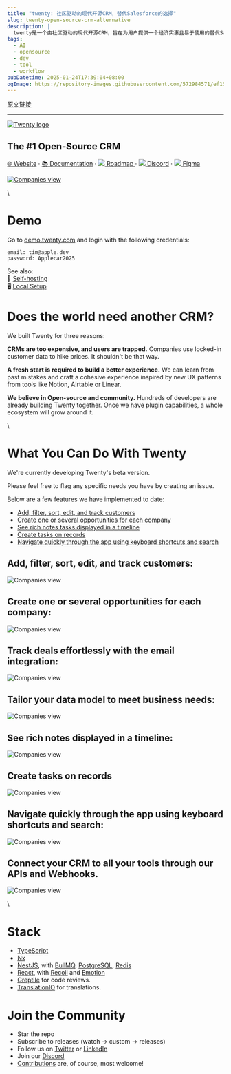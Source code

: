 ```yaml
---
title: "twenty: 社区驱动的现代开源CRM，替代Salesforce的选择"
slug: twenty-open-source-crm-alternative
description: |
  twenty是一个由社区驱动的现代开源CRM，旨在为用户提供一个经济实惠且易于使用的替代Salesforce的解决方案。通过富有创造力的UX设计和插件生态系统，twenty使开发者能够共建一个更好的客户管理体验。
tags: 
  - AI
  - opensource
  - dev
  - tool
  - workflow
pubDatetime: 2025-01-24T17:39:04+08:00
ogImage: https://repository-images.githubusercontent.com/572984571/ef151ee9-3060-418b-bf88-cb689ab78c7b
---
```


[原文链接](https://github.com/twentyhq/twenty?tab=readme-ov-file)

---

[![Twenty logo](/twentyhq/twenty/raw/main/packages/twenty-website/public/images/core/logo.svg)](https://www.twenty.com)

## The #1 Open-Source CRM

[](#the-1-open-source-crm-)

[🌐 Website](https://twenty.com) · [📚 Documentation](https://twenty.com/developers) · [![](/twentyhq/twenty/raw/main/packages/twenty-website/public/images/readme/planner-icon.svg) Roadmap ](https://github.com/orgs/twentyhq/projects/1)· [![](/twentyhq/twenty/raw/main/packages/twenty-website/public/images/readme/discord-icon.svg) Discord](https://discord.gg/cx5n4Jzs57) · [![](/twentyhq/twenty/raw/main/packages/twenty-website/public/images/readme/figma-icon.png) Figma](https://www.figma.com/file/xt8O9mFeLl46C5InWwoMrN/Twenty)

[![Companies view](/twentyhq/twenty/raw/main/packages/twenty-docs/static/img/preview-light.png)](https://www.twenty.com)

\


# Demo

[](#demo)

Go to [demo.twenty.com](https://demo.twenty.com/) and login with the following credentials:

```
email: tim@apple.dev
password: Applecar2025
```

See also:\
🚀 [Self-hosting](https://twenty.com/developers/section/self-hosting)\
🖥️ [Local Setup](https://twenty.com/developers/local-setup)

# Does the world need another CRM?

[](#does-the-world-need-another-crm)

We built Twenty for three reasons:

**CRMs are too expensive, and users are trapped.** Companies use locked-in customer data to hike prices. It shouldn't be that way.

**A fresh start is required to build a better experience.** We can learn from past mistakes and craft a cohesive experience inspired by new UX patterns from tools like Notion, Airtable or Linear.

**We believe in Open-source and community.** Hundreds of developers are already building Twenty together. Once we have plugin capabilities, a whole ecosystem will grow around it.

\


# What You Can Do With Twenty

[](#what-you-can-do-with-twenty)

We're currently developing Twenty's beta version.

Please feel free to flag any specific needs you have by creating an issue.

Below are a few features we have implemented to date:

* [Add, filter, sort, edit, and track customers](#add-filter-sort-edit-and-track-customers)
* [Create one or several opportunities for each company](#create-one-or-several-opportunities-for-each-company)
* [See rich notes tasks displayed in a timeline](#see-rich-notes-tasks-displayed-in-a-timeline)
* [Create tasks on records](#create-tasks-on-records)
* [Navigate quickly through the app using keyboard shortcuts and search](#navigate-quickly-through-the-app-using-keyboard-shortcuts-and-search)

## Add, filter, sort, edit, and track customers:

[](#add-filter-sort-edit-and-track-customers)

![Companies view](/twentyhq/twenty/raw/main/packages/twenty-docs/static/img/visualise-customer-light.png)

## Create one or several opportunities for each company:

[](#create-one-or-several-opportunities-for-each-company)

![Companies view](/twentyhq/twenty/raw/main/packages/twenty-docs/static/img/follow-your-deals-light.png)

## Track deals effortlessly with the email integration:

[](#track-deals-effortlessly-with-the-email-integration)

![Companies view](/twentyhq/twenty/raw/main/packages/twenty-docs/static/img/rich-notes-light.png)

## Tailor your data model to meet business needs:

[](#tailor-your-data-model-to-meet-business-needs)

![Companies view](/twentyhq/twenty/raw/main/packages/twenty-docs/static/img/rich-notes-light.png)

## See rich notes displayed in a timeline:

[](#see-rich-notes-displayed-in-a-timeline)

![Companies view](/twentyhq/twenty/raw/main/packages/twenty-docs/static/img/rich-notes-light.png)

## Create tasks on records

[](#create-tasks-on-records)

![Companies view](/twentyhq/twenty/raw/main/packages/twenty-docs/static/img/create-tasks-light.png)

## Navigate quickly through the app using keyboard shortcuts and search:

[](#navigate-quickly-through-the-app-using-keyboard-shortcuts-and-search)

![Companies view](/twentyhq/twenty/raw/main/packages/twenty-docs/static/img/shortcut-navigation-light.png)

## Connect your CRM to all your tools through our APIs and Webhooks.

[](#connect-your-crm-to-all-your-tools-through-our-apis-and-webhooks)

![Companies view](/twentyhq/twenty/raw/main/packages/twenty-docs/static/img/shortcut-navigation-light.png)

\


# Stack

[](#stack)

* [TypeScript](https://www.typescriptlang.org/)
* [Nx](https://nx.dev/)
* [NestJS](https://nestjs.com/), with [BullMQ](https://bullmq.io/), [PostgreSQL](https://www.postgresql.org/), [Redis](https://redis.io/)
* [React](https://reactjs.org/), with [Recoil](https://recoiljs.org/) and [Emotion](https://emotion.sh/)
* [Greptile](https://greptile.com) for code reviews.
* [TranslationIO](https://translation.io/) for translations.

# Join the Community

[](#join-the-community)

* Star the repo
* Subscribe to releases (watch -> custom -> releases)
* Follow us on [Twitter](https://twitter.com/twentycrm) or [LinkedIn](https://www.linkedin.com/company/twenty/)
* Join our [Discord](https://discord.gg/cx5n4Jzs57)
* [Contributions](https://github.com/twentyhq/twenty/contribute) are, of course, most welcome!


